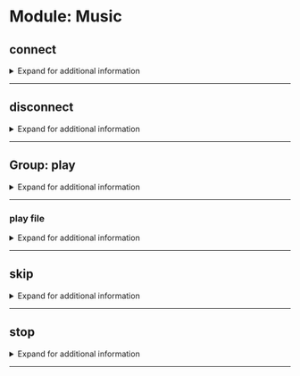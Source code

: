 # Module: Music

## connect
<details><summary markdown='span'>Expand for additional information</summary><p>

*Connect the bot to a voice channel. If the channel is not given, connects the bot to the same channel you are in.*

**Owner-only.**

**Requires permissions:**
`Use voice chat`

**Aliases:**
`con, conn, enter`

**Arguments:**

(optional) `[channel]` : *Channel.* (def: `None`)

**Examples:**

```
!connect
!connect Music
```
</p></details>

---

## disconnect
<details><summary markdown='span'>Expand for additional information</summary><p>

*Disconnects the bot from the voice channel.*

**Owner-only.**

**Requires permissions:**
`Use voice chat`

**Aliases:**
`dcon, dconn, discon, disconn, dc`

**Examples:**

```
!disconnect
```
</p></details>

---

## Group: play
<details><summary markdown='span'>Expand for additional information</summary><p>

*Commands for playing music. If invoked without subcommand, plays given URL or searches YouTube for given query and plays the first result.*

**Owner-only.**

**Requires bot permissions:**
`Speak`

**Aliases:**
`music, p`

**Overload 1:**

`[Uri]` : *URL.*

**Overload 0:**

`[string...]` : *YouTube search query.*

**Examples:**

```
!play https://www.youtube.com/watch?v=dQw4w9WgXcQ
!play what is love?
```
</p></details>

---

### play file
<details><summary markdown='span'>Expand for additional information</summary><p>

*Plays an audio file from the server filesystem.*

**Owner-only.**

**Requires bot permissions:**
`Speak`

**Aliases:**
`f`

**Arguments:**

`[string...]` : *Full path to the file to play.*

**Examples:**

```
!play file test.mp3
```
</p></details>

---

## skip
<details><summary markdown='span'>Expand for additional information</summary><p>

*Skip current voice playback.*

**Owner-only.**

**Requires permissions:**
`Use voice chat`

**Examples:**

```
!skip
```
</p></details>

---

## stop
<details><summary markdown='span'>Expand for additional information</summary><p>

*Stops current voice playback.*

**Owner-only.**

**Requires permissions:**
`Use voice chat`

**Examples:**

```
!stop
```
</p></details>

---

